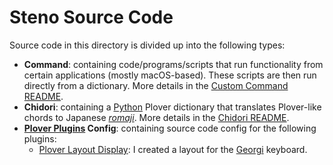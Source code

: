 # Steno Source Code

Source code in this directory is divided up into the following types:

- **Command**: containing code/programs/scripts that run functionality from
  certain applications (mostly macOS-based). These scripts are then run directly
  from a dictionary. More details in the [Custom Command README][].
- **Chidori**: containing a [Python][] Plover dictionary that translates
  Plover-like chords to Japanese _[romaji][]_. More details in the
  [Chidori README][].
- **[Plover Plugins][] Config**: containing source code config for the following
  plugins:
  - [Plover Layout Display][]: I created a layout for the [Georgi][] keyboard.

[Chidori README]: ./chidori
[Custom Command README]: ./command
[Georgi]: https://www.gboards.ca/product/georgi
[Plover Layout Display]: https://github.com/morinted/plover_layout_display
[Plover Plugins]: https://github.com/openstenoproject/plover/wiki/Plugins
[Python]: https://www.python.org/
[romaji]: https://en.wikipedia.org/wiki/Romanization_of_Japanese
